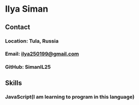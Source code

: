 # Ilya Siman
## Contact
### Location: Tula, Russia
### Email: ilya250199@gmail.com
### GitHub: SimanIL25
## Skills
### JavaScript(I am learning to program in this language)
